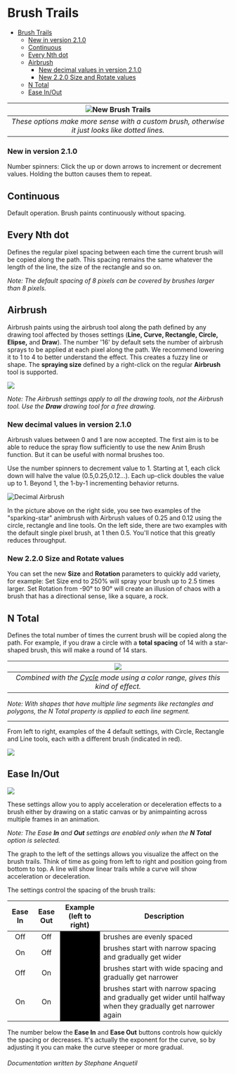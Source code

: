 # Brush Trails
- [Brush Trails](#brush-trails)
    - [New in version 2.1.0](#new-in-version-210)
  - [Continuous](#continuous)
  - [Every Nth dot](#every-nth-dot)
  - [Airbrush](#airbrush)
    - [New decimal values in version 2.1.0](#new-decimal-values-in-version-210)
    - [New 2.2.0 Size and Rotate values](#new-220-size-and-rotate-values)
  - [N Total](#n-total)
  - [Ease In/Out](#ease-inout)

| ![New Brush Trails](brushtrails.png) |
| :-----: |
| *These options make more sense with a custom brush, otherwise it just looks like dotted lines.* |

### New in version 2.1.0 

Number spinners: Click the up or down arrows to increment or decrement values. Holding the button causes them to repeat.

## Continuous
Default operation. Brush paints continuously without spacing.

## Every Nth dot

Defines the regular pixel spacing between each time the current brush will be copied along the path. This spacing remains the same whatever the length of the line, the size of the rectangle and so on.

*Note: The default spacing of 8 pixels can be covered by brushes larger than 8 pixels.*

## Airbrush
Airbrush paints using the airbrush tool along the path defined by any drawing tool affected by thoses settings (**Line, Curve, Rectangle, Circle, Elipse,** and **Draw**). The number '16' by default sets the number of airbrush sprays to be applied at each pixel along the path. We recommend lowering it to 1 to 4 to better understand the effect. This creates a fuzzy line or shape.  The **spraying size** defined by a right-click on the regular **Airbrush** tool is supported.

![](airbrush.png)

*Note: The Airbrush settings apply to all the drawing tools, not the Airbrush tool. Use the **Draw** drawing tool for a free drawing.*

### New decimal values in version 2.1.0 
Airbrush values between 0 and 1 are now accepted. The first aim is to be able to reduce the spray flow sufficiently to use the new Anim Brush function. But it can be useful with normal brushes too.

Use the number spinners to decrement value to 1. Starting at 1, each click down will halve the value (0.5,0.25,0.12...). Each up-click doubles the value up to 1. Beyond 1, the 1-by-1 incrementing behavior returns.

![Decimal Airbrush](decimal-airbrush.png)

In the picture above on the right side, you see two examples of the "sparking-star" animbrush with Airbrush values of 0.25 and 0.12 using the circle, rectangle and line tools.
On the left side, there are two examples with the default single pixel brush, at 1 then 0.5. You'll notice that this greatly reduces throughput.

### New 2.2.0 Size and Rotate values 

You can set the new **Size** and **Rotation** parameters to quickly add variety, for example:
Set Size end to 250% will spray your brush up to 2.5 times larger.
Set Rotation from -90° to 90° will create an illusion of chaos with a brush that has a directional sense, like a square, a rock.

## N Total
Defines the total number of times the current brush will be copied along the path. For example, if you draw a circle with a **total spacing** of 14 with a star-shaped brush, this will make a round of 14 stars.

| ![](14stars.png) |
| :-----: |
| *Combined with the [Cycle](../../menus/src/mode.md#cycle) mode using a color range, gives this kind of effect.* |

*Note: With shapes that have multiple line segments like rectangles and polygons, the N Total property is applied to each line segment.*

---

From left to right, examples of the 4 default settings, with Circle, Rectangle and Line tools, each with a different brush (indicated in red).

![](Spacing-examples.png)

## Ease In/Out

![](brushtrails-ease.png)

These settings allow you to apply acceleration or deceleration effects to a brush either
by drawing on a static canvas or by animpainting across multiple frames in an animation.

*Note: The Ease **In** and **Out** settings are enabled only when the **N Total** option is selected.*

The graph to the left of the settings allows you visualize the affect on the brush trails.
Think of time as going from left to right and position going from bottom to top.
A line will show linear trails while a curve will show acceleration or deceleration.

The settings control the spacing of the brush trails:

<table>
<thead>
<tr>
  <th align="center">Ease In</th>
  <th align="center">Ease Out</th>
  <th>Example<br>(left to right)</th>
  <th>Description</th>
</tr>
</thead>
<tbody><tr>
  <td align="center">Off</td>
  <td align="center">Off</td>
  <td style="background-color:black;"><img src="brushtrails-flat.png" alt=""></td>
  <td>brushes are evenly spaced</td>
</tr>
<tr>
  <td align="center">On</td>
  <td align="center">Off</td>
  <td style="background-color:black;"><img src="brushtrails-in.png" alt=""></td>
  <td>brushes start with narrow spacing and gradually get wider</td>
</tr>
<tr>
  <td align="center">Off</td>
  <td align="center">On</td>
  <td style="background-color:black;"><img src="brushtrails-out.png" alt=""></td>
  <td>brushes start with wide spacing and gradually get narrower</td>
</tr>
<tr>
  <td align="center">On</td>
  <td align="center">On</td>
  <td style="background-color:black;"><img src="brushtrails-inout.png" alt=""></td>
  <td>brushes start with narrow spacing and gradually get wider until halfway when they gradually get narrower again</td>
</tr>
</tbody></table>



The number below the **Ease In** and **Ease Out** buttons controls how quickly the spacing or decreases. It's actually the exponent for the curve, so by adjusting it you can make the curve steeper or more gradual.

###### Documentation written by Stephane Anquetil
